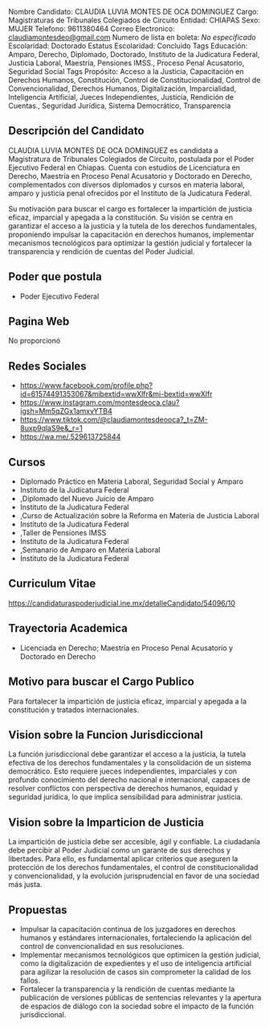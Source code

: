 Nombre Candidato: CLAUDIA LUVIA MONTES DE OCA DOMINGUEZ
Cargo: Magistraturas de Tribunales Colegiados de Circuito
Entidad: CHIAPAS
Sexo: MUJER
Telefono: 9611380464
Correo Electronico: claudiamontesdeo@gmail.com
Numero de lista en boleta: *No especificado*
Escolaridad: Doctorado
Estatus Escolaridad: Concluido
Tags Educación: Amparo, Derecho, Diplomado, Doctorado, Instituto de la Judicatura Federal, Justicia Laboral, Maestría, Pensiones IMSS., Proceso Penal Acusatorio, Seguridad Social
Tags Propósito: Acceso a la Justicia, Capacitación en Derechos Humanos, Constitución, Control de Constitucionalidad, Control de Convencionalidad, Derechos Humanos, Digitalización, Imparcialidad, Inteligencia Artificial, Jueces Independientes, Justicia, Rendición de Cuentas., Seguridad Jurídica, Sistema Democrático, Transparencia


## Descripción del Candidato 

CLAUDIA LUVIA MONTES DE OCA DOMINGUEZ es candidata a Magistratura de Tribunales Colegiados de Circuito, postulada por el Poder Ejecutivo Federal en Chiapas. Cuenta con estudios de Licenciatura en Derecho, Maestría en Proceso Penal Acusatorio y Doctorado en Derecho, complementados con diversos diplomados y cursos en materia laboral, amparo y justicia penal ofrecidos por el Instituto de la Judicatura Federal.

Su motivación para buscar el cargo es fortalecer la impartición de justicia eficaz, imparcial y apegada a la constitución. Su visión se centra en garantizar el acceso a la justicia y la tutela de los derechos fundamentales, proponiendo impulsar la capacitación en derechos humanos, implementar mecanismos tecnológicos para optimizar la gestión judicial y fortalecer la transparencia y rendición de cuentas del Poder Judicial.


## Poder que postula

- Poder Ejecutivo Federal


## Pagina Web

No proporcionó


## Redes Sociales

- https://www.facebook.com/profile.php?id=61574491353067&mibextid=wwXlfr&mi-bextid=wwXlfr
- https://www.instagram.com/montesdeoca.clau?igsh=Mm5qZGx1amxvYTB4
- https://www.tiktok.com/@claudiamontesdeooca?_t=ZM-8uxp9qlaS9e&_r=1
- https://wa.me/.529613725844


## Cursos

- Diplomado Práctico en Materia Laboral, Seguridad Social y Amparo
- Instituto de la Judicatura Federal
- ,Diplomado del Nuevo Juicio de Amparo
- Instituto de la Judicatura Federal
- ,Curso de Actualización sobre la Reforma en Materia de Justicia Laboral
- Instituto de la Judicatura Federal
- ,Taller de Pensiones IMSS
- Instituto de la Judicatura Federal
- ,Semanario de Amparo en Materia Laboral
- Instituto de la Judicatura Federal


## Curriculum Vitae

https://candidaturaspoderjudicial.ine.mx/detalleCandidato/54096/10


## Trayectoria Academica

- Licenciada en Derecho; Maestría en Proceso Penal Acusatorio y Doctorado en Derecho


## Motivo para buscar el Cargo Publico

Para fortalecer la impartición de justicia eficaz, imparcial y apegada a la constitución y tratados internacionales.


## Vision sobre la Funcion Jurisdiccional

La función jurisdiccional debe garantizar el acceso a la justicia, la tutela efectiva de los derechos fundamentales y la consolidación de un sistema democrático. Esto requiere jueces independientes, imparciales y con profundo conocimiento del derecho nacional e internacional, capaces de resolver conflictos con perspectiva de derechos humanos, equidad y seguridad jurídica, lo que implica sensibilidad para administrar justicia.


## Vision sobre la Imparticion de Justicia

La impartición de justicia debe ser accesible, ágil y confiable. La ciudadanía debe percibir al Poder Judicial como un garante de sus derechos y libertades. Para ello, es fundamental aplicar criterios que aseguren la protección de los derechos fundamentales, el control de constitucionalidad y convencionalidad, y la evolución jurisprudencial en favor de una sociedad más justa.


## Propuestas

- Impulsar la capacitación continua de los juzgadores en derechos humanos y estándares internacionales, fortaleciendo la aplicación del control de convencionalidad en sus resoluciones.
- Implementar mecanismos tecnológicos que optimicen la gestión judicial, como la digitalización de expedientes y el uso de inteligencia artificial para agilizar la resolución de casos sin comprometer la calidad de los fallos.
- Fortalecer la transparencia y la rendición de cuentas mediante la publicación de versiones públicas de sentencias relevantes y la apertura de espacios de diálogo con la sociedad sobre el impacto de la función jurisdiccional.

